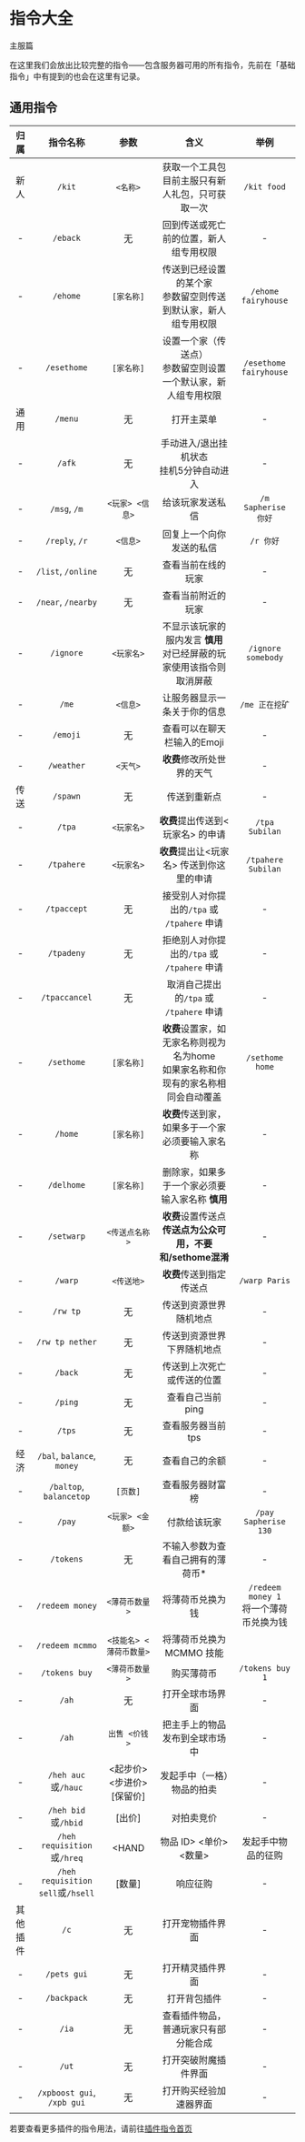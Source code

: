 # 指令大全

<span class="subtitle">主服篇</span>

在这里我们会放出比较完整的指令——包含服务器可用的所有指令，先前在「基础指令」中有提到的也会在这里有记录。

## 通用指令

|   归属   |             指令名称              |            参数            |                                         含义                                         |                   举例                    |
| :------: | :-------------------------------: | :------------------------: | :----------------------------------------------------------------------------------: | :---------------------------------------: |
|   新人   |              `/kit`               |          `<名称>`          |                 获取一个工具包<br>目前主服只有新人礼包，只可获取一次                 |                `/kit food`                |
|    -     |             `/eback`              |             无             |                        回到传送或死亡前的位置，新人组专用权限                        |                     -                     |
|    -     |             `/ehome`              |         `[家名称]`         |           传送到已经设置的某个家<br>参数留空则传送到默认家，新人组专用权限           |            `/ehome fairyhouse`            |
|    -     |            `/esethome`            |         `[家名称]`         |           设置一个家（传送点）<br>参数留空则设置一个默认家，新人组专用权限           |          `/esethome fairyhouse`           |
|   通用   |              `/menu`              |             无             |                                      打开主菜单                                      |                     -                     |
|    -     |              `/afk`               |             无             |                      手动进入/退出挂机状态<br>挂机5分钟自动进入                      |                     -                     |
|    -     |           `/msg`, `/m`            |      `<玩家> <信息>`       |                                   给该玩家发送私信                                   |            `/m Sapherise 你好`            |
|    -     |          `/reply`, `/r`           |          `<信息>`          |                               回复上一个向你发送的私信                               |                 `/r 你好`                 |
|    -     |        `/list`, `/online`         |             无             |                                  查看当前在线的玩家                                  |                     -                     |
|    -     |        `/near`, `/nearby`         |             无             |                                  查看当前附近的玩家                                  |                     -                     |
|    -     |             `/ignore`             |         `<玩家名>`         |       不显示该玩家的服内发言 **慎用**<br>对已经屏蔽的玩家使用该指令则取消屏蔽        |            `/ignore somebody`             |
|    -     |               `/me`               |          `<信息>`          |                             让服务器显示一条关于你的信息                             |              `/me 正在挖矿`               |
|    -     |             `/emoji`              |             无             |                             查看可以在聊天栏输入的Emoji                              |                     -                     |
|    -     |            `/weather`             |          `<天气>`          |                              **收费**修改所处世界的天气                              |                     -                     |
|   传送   |             `/spawn`              |             无             |                                     传送到重新点                                     |                     -                     |
|    -     |              `/tpa`               |         `<玩家名>`         |                          **收费**提出传送到<玩家名> 的申请                           |              `/tpa Subilan`               |
|    -     |            `/tpahere`             |         `<玩家名>`         |                      **收费**提出让<玩家名> 传送到你这里的申请                       |            `/tpahere Subilan`             |
|    -     |            `/tpaccept`            |             无             |                     接受别人对你提出的`/tpa` 或 `/tpahere` 申请                      |                     -                     |
|    -     |            `/tpadeny`             |             无             |                     拒绝别人对你提出的`/tpa` 或 `/tpahere` 申请                      |                     -                     |
|    -     |           `/tpaccancel`           |             无             |                       取消自己提出的`/tpa` 或 `/tpahere` 申请                        |                     -                     |
|    -     |            `/sethome`             |         `[家名称]`         | **收费**设置家，如无家名称则视为名为home<br>如果家名称和你现有的家名称相同会自动覆盖 |              `/sethome home`              |
|    -     |              `/home`              |         `[家名称]`         |                   **收费**传送到家，如果多于一个家必须要输入家名称                   |                     -                     |
|    -     |            `/delhome`             |         `[家名称]`         |                   删除家，如果多于一个家必须要输入家名称 **慎用**                    |                     -                     |
|    -     |            `/setwarp`             |       `<传送点名称>`       |           **收费**设置传送点 <br>**传送点为公众可用，不要和/sethome混淆**            |                     -                     |
|    -     |              `/warp`              |         `<传送地>`         |                               **收费**传送到指定传送点                               |               `/warp Paris`               |
|    -     |             `/rw tp`              |             无             |                                传送到资源世界随机地点                                |                     -                     |
|    -     |          `/rw tp nether`          |             无             |                              传送到资源世界下界随机地点                              |                     -                     |
|    -     |              `/back`              |             无             |                              传送到上次死亡或传送的位置                              |                     -                     |
|    -     |              `/ping`              |             无             |                                   查看自己当前ping                                   |                     -                     |
|    -     |              `/tps`               |             无             |                                  查看服务器当前tps                                   |                     -                     |
|   经济   |    `/bal`, `balance`, `money`     |             无             |                                    查看自己的余额                                    |                     -                     |
|    -     |      `/baltop`, `balancetop`      |          `[页数]`          |                                   查看服务器财富榜                                   |                     -                     |
|    -     |              `/pay`               |      `<玩家> <金额>`       |                                     付款给该玩家                                     |           `/pay Sapherise 130`            |
|    -     |             `/tokens`             |             无             |                          不输入参数为查看自己拥有的薄荷币*                           |                     -                     |
|    -     |          `/redeem money`          |       `<薄荷币数量>`       |                                   将薄荷币兑换为钱                                   | `/redeem money 1`<br>将一个薄荷币兑换为钱 |
|    -     |          `/redeem mcmmo`          |  `<技能名> <薄荷币数量>`   |                               将薄荷币兑换为MCMMO 技能                               |                                           |
|    -     |           `/tokens buy`           |       `<薄荷币数量>`       |                                      购买薄荷币                                      |              `/tokens buy 1`              |
|    -     |               `/ah`               |             无             |                                   打开全球市场界面                                   |                     -                     |
|    -     |               `/ah`               |       `出售 <价钱>`        |                            把主手上的物品发布到全球市场中                            |                     -                     |
|    -     |        `/heh auc`或`/hauc`        | <起步价> <步进价> [保留价] |                              发起手中（一格）物品的拍卖                              |                     -                     |
|    -     |        `/heh bid`或`/hbid`        |           [出价]           |                                      对拍卖竞价                                      |                     -                     |
|    -     |    `/heh requisition`或`/hreq`    |           <HAND            |                                物品 ID> <单价> <数量>                                |            发起手中物品的征购             |
|    -     | `/heh requisition sell`或`/hsell` |           [数量]           |                                       响应征购                                       |                     -                     |
| 其他插件 |               `/c`                |             无             |                                   打开宠物插件界面                                   |                     -                     |
|    -     |            `/pets gui`            |             无             |                                   打开精灵插件界面                                   |                     -                     |
|    -     |            `/backpack`            |             无             |                                     打开背包插件                                     |                     -                     |
|    -     |               `/ia`               |             无             |                         查看插件物品，普通玩家只有部分能合成                         |                     -                     |
|    -     |               `/ut`               |             无             |                                 打开突破附魔插件界面                                 |                     -                     |
|    -     |    `/xpboost gui`, `/xpb gui`     |             无             |                                打开购买经验加速器界面                                |                     -                     |

若要查看更多插件的指令用法，请前往[插件指令首页](/plugins/index.md)
